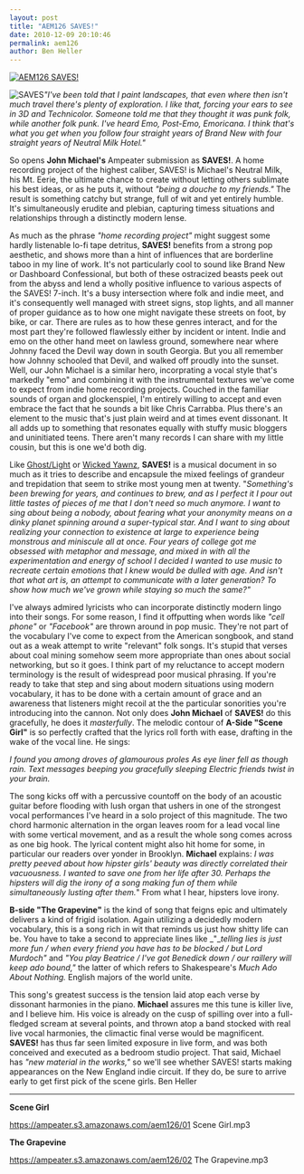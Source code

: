 ```yaml
---
layout: post
title: "AEM126 SAVES!"
date: 2010-12-09 20:10:46
permalink: aem126
author: Ben Heller
---
```

[![AEM126 SAVES!](https://ampeater.s3.amazonaws.com/aem126/SAVES.jpg)](https://ampeater.s3.amazonaws.com/aem126/SAVES.jpg)

![](http://ampeatermusic.com/wp-content/uploads/2010/12/SAVES-300x199.jpg "SAVES")_"I've been told that I paint landscapes, that even where then isn't much travel there's plenty of exploration. I like that, forcing your ears to see in 3D and Technicolor. Someone told me that they thought it was punk folk, while another folk punk. I've heard Emo, Post-Emo, Emoricana. I think that's what you get when you follow four straight years of Brand New with four straight years of Neutral Milk Hotel."_

<!-- more -->

So opens **John Michael's** Ampeater submission as **SAVES!**. A home recording project of the highest caliber, SAVES! is Michael's Neutral Milk, his Mt. Eerie, the ultimate chance to create without letting others sublimate his best ideas, or as he puts it, without _"being a douche to my friends."_ The result is something catchy but strange, full of wit and yet entirely humble. It's simultaneously erudite and plebian, capturing timess situations and relationships through a distinctly modern lense.

As much as the phrase _"home recording project"_ might suggest some hardly listenable lo-fi tape detritus, **SAVES!** benefits from a strong pop aesthetic, and shows more than a hint of influences that are borderline taboo in my line of work. It's not particularly cool to sound like Brand New or Dashboard Confessional, but both of these ostracized beasts peek out from the abyss and lend a wholly positive influence to various aspects of the SAVES! 7-inch. It's a busy intersection where folk and indie meet, and it's consequently well managed with street signs, stop lights, and all manner of proper guidance as to how one might navigate these streets on foot, by bike, or car. There are rules as to how these genres interact, and for the most part they're followed flawlessly either by incident or intent. Indie and emo on the other hand meet on lawless ground, somewhere near where Johnny faced the Devil way down in south Georgia. But you all remember how Johnny schooled that Devil, and walked off proudly into the sunset. Well, our John Michael is a similar hero, incorprating a vocal style that's markedly "emo" and combining it with the instrumental textures we've come to expect from indie home recording projects. Couched in the familiar sounds of organ and glockenspiel, I'm entirely willing to accept and even embrace the fact that he sounds a bit like Chris Carrabba. Plus there's an element to the music that's just plain weird and at times event dissonant. It all adds up to something that resonates equally with stuffy music bloggers and uninitiated teens. There aren't many records I can share with my little cousin, but this is one we'd both dig.

Like [Ghost/Light](http://ampeatermusic.com/aem122) or [Wicked Yawnz](http://ampeatermusic.com/aem120), **SAVES!** is a musical document in so much as it tries to describe and encapsule the mixed feelings of grandeur and trepidation that seem to strike most young men at twenty. "_Something's been brewing for years, and continues to brew, and as I perfect it I pour out little tastes of pieces of me that I don't need so much anymore. I want to sing about being a nobody, about fearing what your anonymity means on a dinky planet spinning around a super-typical star. And I want to sing about realizing your connection to existence at large to experience being monstrous and miniscule all at once. Four years of college got me obsessed with metaphor and message, and mixed in with all the experimentation and energy of school I decided I wanted to use music to recreate certain emotions that I knew would be dulled with age. And isn't that what art is, an attempt to communicate with a later generation? To show how much we've grown while staying so much the same?"_

I've always admired lyricists who can incorporate distinctly modern lingo into their songs. For some reason, I find it offputting when words like _"cell phone"_ or _"Facebook"_ are thrown around in pop music. They're not part of the vocabulary I've come to expect from the American songbook, and stand out as a weak attempt to write "relevant" folk songs. It's stupid that verses about coal mining somehow seem more appropriate than ones about social networking, but so it goes. I think part of my reluctance to accept modern terminology is the result of widespread poor musical phrasing. If you're ready to take that step and sing about modern situations using modern vocabulary, it has to be done with a certain amount of grace and an awareness that listeners might recoil at the the particular sonorities you're introducing into the cannon. Not only does **John Michael** of **SAVES!** do this gracefully, he does it _masterfully_. The melodic contour of **A-Side "Scene Girl"** is so perfectly crafted that the lyrics roll forth with ease, drafting in the wake of the vocal line. He sings:

_I found you among droves of glamourous proles_ _As eye liner fell as though rain._ _Text messages beeping you gracefully sleeping_ _Electric friends twist in your brain._

The song kicks off with a percussive countoff on the body of an acoustic guitar before flooding with lush organ that ushers in one of the strongest vocal performances I've heard in a solo project of this magnitude. The two chord harmonic alternation in the organ leaves room for a lead vocal line with some vertical movement, and as a result the whole song comes across as one big hook. The lyrical content might also hit home for some, in particular our readers over yonder in Brooklyn. **Michael** explains: _I was pretty peeved about how hipster girls' beauty was directly correlated their vacuousness. I wanted to save one from her life after 30. Perhaps the hipsters will dig the irony of a song making fun of them while simultaneously lusting after them._" From what I hear, hipsters love irony.

**B-side "The Grapevine"** is the kind of song that feigns epic and ultimately delivers a kind of frigid isolation. Again utilizing a decidedly modern vocabulary, this is a song rich in wit that reminds us just how shitty life can be. You have to take a second to appreciate lines like _"__telling lies is just more fun / when every friend you have has to be blocked / but Lord Murdoch"_ and _"You play Beatrice / I've got Benedick down / our raillery will keep ado bound,"_ the latter of which refers to Shakespeare's _Much Ado About Nothing._ English majors of the world unite.

This song's greatest success is the tension laid atop each verse by dissonant harmonies in the piano. **Michael** assures me this tune is killer live, and I believe him. His voice is already on the cusp of spilling over into a full-fledged scream at several points, and thrown atop a band stocked with real live vocal harmonies, the climactic final verse would be magnificent. **SAVES!** has thus far seen limited exposure in live form, and was both conceived and executed as a bedroom studio project. That said, Michael has _"new material in the works,"_ so we'll see whether SAVES! starts making appearances on the New England indie circuit. If they do, be sure to arrive early to get first pick of the scene girls. Ben Heller

---

**Scene Girl**

https://ampeater.s3.amazonaws.com/aem126/01 Scene Girl.mp3

**The Grapevine**

https://ampeater.s3.amazonaws.com/aem126/02 The Grapevine.mp3

